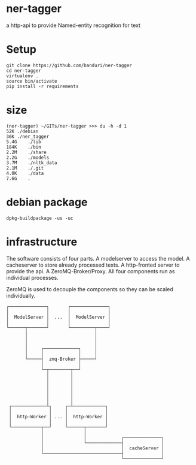 # ner-tagger
a http-api to provide Named-entity recognition for text

# Setup

    git clone https://github.com/banduri/ner-tagger
    cd ner-tagger
    virtualenv .
    source bin/activate
    pip install -r requirements

# size

    (ner-tagger) ~/GITs/ner-tagger >>> du -h -d 1
    52K	./debian
    36K	./ner_tagger
    5.4G	./lib
    184K	./bin
    2.2M	./share
    2.2G	./models
    3.7M	./nltk_data
    2.1M	./.git
    4.0K	./data
    7.6G	.

# debian package

    dpkg-buildpackage -us -uc

# infrastructure

The software consists of four parts. A modelserver to access the model. A cacheserver to store already processed texts. A http-fronted server to provide the api. A ZeroMQ-Broker/Proxy. All four components run as individual processes.

ZeroMQ is used to decouple the components so they can be scaled individually.

    ┌──────────────┐       ┌──────────────┐
    │              │       │              │
    │  ModelServer │  ...  │  ModelServer │
    │              │       │              │
    └──────┬───────┘       └─────────┬────┘
           │                         │
           │                         │
           │                         │
           │     ┌─────────────┐     │
           │     │             │     │
           └─────┤  zmq-Broker ├─────┘
                 │             │
                 └─┬────────┬──┘
                   │        │
                   │        │
                   │        │
                   │        │
                   │        │
                   │        │
     ┌─────────────┴┐     ┌─┴────────────┐
     │              │     │              │
     │  http-Worker │ ... │  http-Worker │
     │              │     │              │
     └───────────┬──┘     └──────┬───────┘
                 │               │
                 │               │             ┌──────────────┐
                 │               └─────────────┤              │
                 │                             │  cacheServer │
                 └─────────────────────────────┤              │
                                               └──────────────┘

